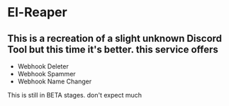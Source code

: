# El-Reaper
## This is a recreation of a slight unknown Discord Tool but this time it's better. this service offers

* Webhook Deleter
* Webhook Spammer
* Webhook Name Changer

This is still in BETA stages. don't expect much
